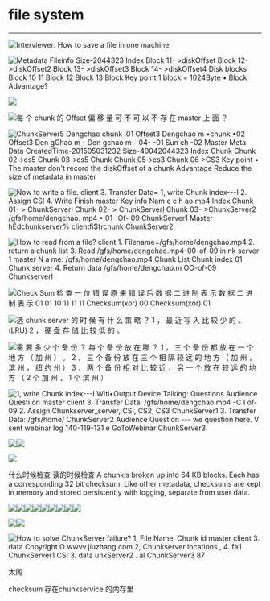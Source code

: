 # file system 



---

![Interviewer: How to save a file in one machine ](../../media/File-System-File-System-file-system-image1.png)



![Metadata Fileinfo Size-2044323 Index Block 11- >diskOffset Block 12->diskOffset2 Block 13- >diskOffset3 Block 14- >diskOffset4 Disk blocks Block 10 11 Block 12 Block 13 Block Key point 1 block = 1024Byte • Block Advantage? ](../../media/File-System-File-System-file-system-image2.png)



![](../../media/File-System-File-System-file-system-image3.png)



![每 个 chunk 的 Offset 偏 移 量 可 不 可 以 不 存 在 master 上 面 ？ ](../../media/File-System-File-System-file-system-image4.png)



![ChunkServer5 Dengchao chunk .01 Offset3 Dengchao m •chunk •02 Offset3 Den gChao m - Den gchao m - 04- -01 Sun ch -02 Master Meta Data CreatedTime-201505031232 Size-40042044323 Index Chunk Chunk 02->cs5 Chunk 03->cs5 Chunk Chunk 05->cs3 Chunk 06 >CS3 Key point • The master don't record the diskOffset of a chunk Advantage Reduce the size of metadata in master ](../../media/File-System-File-System-file-system-image5.png)



![Now to write a file. client 3. Transfer Data= 1, write Chunk index---I 2. Assign CSI 4. Write Finish master Key info Nam e c h ao.mp4 Index Chunk 01- > ChunkServerI Chunk 02- > ChunkServerI Chunk 03- >ChunkServer2 /gfs/home/dengchao. mp4 • 01- Of- 09 ChunkServer1 Master hÉdchunkserver% clientfi$frchunk ChunkServer2 ](../../media/File-System-File-System-file-system-image6.png)



![How to read from a file? client 1. Filename=/gfs/home/dengchao.mp4 2. return a chunk list 3. Read /gfs/home/dengchao.mp4-00-of-09 in nk server 1 master N a me: /gfs/home/dengchao.mp4 Chunk List Chunk index 01 Chunk server 4. Return data /gfs/home/dengchao.m OO-of-09 Chunkserverl ](../../media/File-System-File-System-file-system-image7.png)



![Check Sum 检 查 一 位 错 误 原 来 错 误 后 数 据 二 进 制 表 示 数 据 二 进 制 表 示 01 01 10 11 11 11 Checksum(xor) 00 Checksum(xor) 01 ](../../media/File-System-File-System-file-system-image8.png)



![选 chunk server 的 时 候 有 什 么 策 略 ？ 1 ， 最 近 写 入 比 较 少 的 。 (LRU) 2 ， 硬 盘 存 储 比 较 低 的 。 ](../../media/File-System-File-System-file-system-image9.png)



![需 要 多 少 个 备 份 ？ 每 个 备 份 放 在 哪 ？ 1 ， 三 个 备 份 都 放 在 一 个 地 方 （ 加 州 ） 。 2 ， 三 个 备 份 放 在 三 个 相 隔 较 远 的 地 方 （ 加 州 ， 滨 州 ， 纽 约 州 ） 3 ． 两 个 备 份 相 对 比 较 近 ， 另 一 个 放 在 较 远 的 地 方 （ 2 个 加 州 ， 1 个 滨 州 ） ](../../media/File-System-File-System-file-system-image10.png)



![1, write Chunk index---I WIti•Output Device Talking: Questions Audience Questi on master client 3. Transfer Data: /gfs/home/dengchao.mp4 -C I of-09 2. Assign Chunkserver_server, CSI, CS2, CS3 ChunkServer1 3. Transfer Data: /gfs/home/ ChunkServer2 Audience Question --- we question here. V sent webinar log 140-119-131 e GoToWebinar ChunkServer3 ](../../media/File-System-File-System-file-system-image11.png)



![](../../media/File-System-File-System-file-system-image12.jpeg)![](../../media/File-System-File-System-file-system-image13.png)



![](../../media/File-System-File-System-file-system-image14.jpeg)

什么时候检查 读的时候检查 A chunkis broken up into 64 KB blocks. Each has a corresponding 32 bit checksum. Like other metadata, checksums are kept in memory and stored persistently with logging, separate from user data.







![](../../media/File-System-File-System-file-system-image15.png)![](../../media/File-System-File-System-file-system-image16.png)![](../../media/File-System-File-System-file-system-image17.png)![](../../media/File-System-File-System-file-system-image18.png)![](../../media/File-System-File-System-file-system-image19.png)![](../../media/File-System-File-System-file-system-image20.png)![](../../media/File-System-File-System-file-system-image21.png)![](../../media/File-System-File-System-file-system-image22.png)![](../../media/File-System-File-System-file-system-image23.png)



![](../../media/File-System-File-System-file-system-image24.jpeg)![](../../media/File-System-File-System-file-system-image25.jpeg)



![How to solve ChunkServer failure? 1, File Name, Chunk id master client 3. data Copyright O wwvv.jiuzhang.com 2, Chunkserver locations , 4. fail ChunkServer1 CSI 3. data unkServer2 . al ChunkServer3 87 ](../../media/File-System-File-System-file-system-image26.png)



太阁



checksum 存在chunkservice 的内存里


























